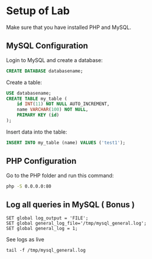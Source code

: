 # Setup of Lab

Make sure that you have installed PHP and MySQL.

## MySQL Configuration

Login to MySQL and create a database:

```sql
CREATE DATABASE databasename;
```

Create a table:

```sql
USE databasename;
CREATE TABLE my_table (
    id INT(11) NOT NULL AUTO_INCREMENT,
    name VARCHAR(100) NOT NULL,
    PRIMARY KEY (id)
);
```

Insert data into the table:

```sql
INSERT INTO my_table (name) VALUES ('test1');
```

## PHP Configuration

Go to the PHP folder and run this command:

```bash
php -S 0.0.0.0:80
```

## Log all queries in MySQL ( Bonus )

```
SET global log_output = 'FILE';
SET global general_log_file='/tmp/mysql_general.log';
SET global general_log = 1;
```

See logs as live

```
tail -f /tmp/mysql_general.log

